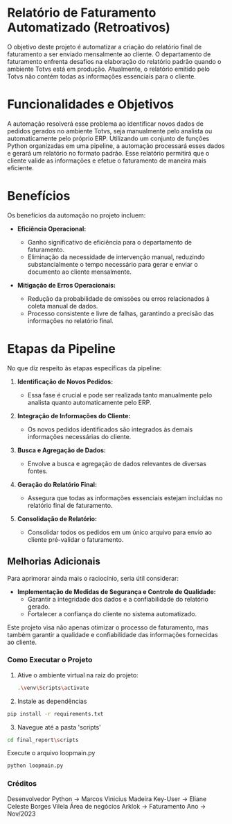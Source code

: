 # Relatório de Faturamento Automatizado (Retroativos)
O objetivo deste projeto é automatizar a criação do relatório final de faturamento a ser enviado mensalmente ao cliente. O departamento de faturamento enfrenta desafios na elaboração do relatório padrão quando o ambiente Totvs está em produção. Atualmente, o relatório emitido pelo Totvs não contém todas as informações essenciais para o cliente.

# Funcionalidades e Objetivos
A automação resolverá esse problema ao identificar novos dados de pedidos gerados no ambiente Totvs, seja manualmente pelo analista ou automaticamente pelo próprio ERP. Utilizando um conjunto de funções Python organizadas em uma pipeline, a automação processará esses dados e gerará um relatório no formato padrão. Esse relatório permitirá que o cliente valide as informações e efetue o faturamento de maneira mais eficiente.

# Benefícios
Os benefícios da automação no projeto incluem:

- **Eficiência Operacional:**
  - Ganho significativo de eficiência para o departamento de faturamento.
  - Eliminação da necessidade de intervenção manual, reduzindo substancialmente o tempo necessário para gerar e enviar o documento ao cliente mensalmente.

- **Mitigação de Erros Operacionais:**
  - Redução da probabilidade de omissões ou erros relacionados à coleta manual de dados.
  - Processo consistente e livre de falhas, garantindo a precisão das informações no relatório final.

# Etapas da Pipeline
No que diz respeito às etapas específicas da pipeline:

1. **Identificação de Novos Pedidos:**
   - Essa fase é crucial e pode ser realizada tanto manualmente pelo analista quanto automaticamente pelo ERP.

2. **Integração de Informações do Cliente:**
   - Os novos pedidos identificados são integrados às demais informações necessárias do cliente.

3. **Busca e Agregação de Dados:**
   - Envolve a busca e agregação de dados relevantes de diversas fontes.

4. **Geração do Relatório Final:**
   - Assegura que todas as informações essenciais estejam incluídas no relatório final de faturamento.

4. **Consolidação de Relatório:**
   - Consolidar todos os pedidos em um único arquivo para envio ao cliente pré-validar o faturamento.
## Melhorias Adicionais

Para aprimorar ainda mais o raciocínio, seria útil considerar:

- **Implementação de Medidas de Segurança e Controle de Qualidade:**
  - Garantir a integridade dos dados e a confiabilidade do relatório gerado.
  - Fortalecer a confiança do cliente no sistema automatizado.

Este projeto visa não apenas otimizar o processo de faturamento, mas também garantir a qualidade e confiabilidade das informações fornecidas ao cliente.

### Como Executar o Projeto

1. Ative o ambiente virtual na raiz do projeto:   
   ```bash
   .\venv\Scripts\activate
   ```   
2. Instale as dependências
```bash
pip install -r requirements.txt
```
3. Navegue até a pasta 'scripts'
```bash
cd final_report\scripts
```
Execute o arquivo loopmain.py
```bash
python loopmain.py
```

### Créditos 
Desenvolvedor Python -> Marcos Vinicius Madeira
Key-User -> Eliane Celeste Borges Vilela
Área de negócios Arklok -> Faturamento
Ano -> Nov/2023 



